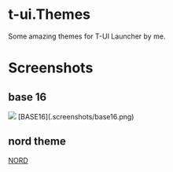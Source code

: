 # t-ui.Themes
Some amazing themes for T-UI Launcher by me.

# Screenshots
## base 16
<img src="https://github.com/pzeadrian/t-ui.Themes/blob/main/.screenshots/base16.png"/>
[BASE16](.screenshots/base16.png)

## nord theme
[NORD](.screenshots/nord.png)
